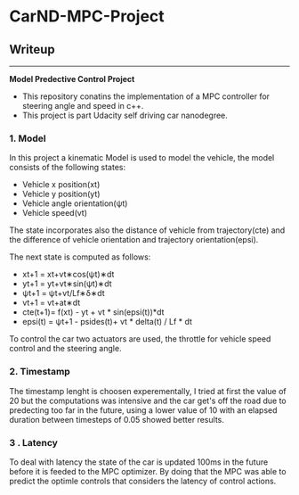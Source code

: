 # **CarND-MPC-Project** 

## Writeup
---

**Model Predective Control Project**
* This repository conatins the implementation of a MPC controller for steering angle and speed in c++.
* This project is part Udacity self driving car nanodegree.

### 1. Model

In this project a kinematic Model is used to model the vehicle, the model consists of the following states:

* Vehicle x position(xt)
* Vehicle y position(yt)
* Vehicle angle orientation(ψ​t)
* Vehicle speed(vt)

The state incorporates also the distance of vehicle from trajectory(cte) and the difference of vehicle orientation and trajectory orientation(epsi).

The next state is computed as follows:
* x​t+1​​ = x​t​​+v​t​​∗cos(ψ​t​​)∗dt
* y​t+1​​ = y​t​​+v​t​​∗sin(ψ​t​​)∗dt
* ψ​t+1 ​​= ψ​t​​+​vt/L​f​​​​​​​​∗δ∗dt
* v​t+1 ​​= v​t​​+a​t​​∗dt
* cte(t+1)= f(xt) - yt + vt * sin(epsi(t))*dt
* epsi(t) = ψ​t+1 - psides(t)+ vt * delta(t) / Lf * dt

To control the car two actuators are used, the throttle for vehicle speed control and the steering angle.

### 2. Timestamp

The timestamp lenght is choosen experementally, I tried at first the value of 20 but the computations was intensive and the car get's off the road due to predecting too far in the future, using a lower value of 10 with an elapsed duration between timesteps of 0.05 showed better results.

### 3 . Latency

To deal with latency the state of the car is updated 100ms in the future before it is feeded to the MPC optimizer.
By doing that the MPC was able to predict the optimle controls that considers the latency of control actions.



